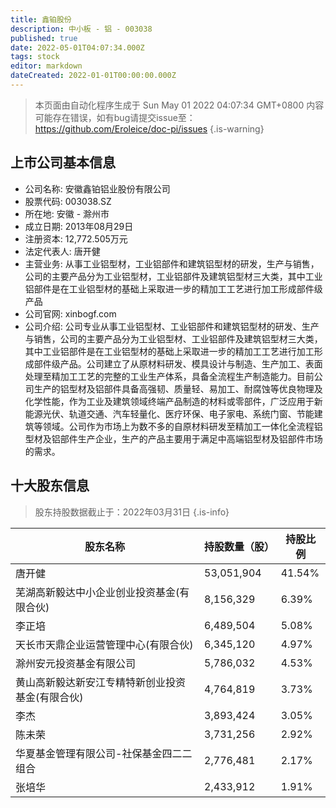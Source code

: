 ```yaml
---
title: 鑫铂股份
description: 中小板 - 铝 - 003038
published: true
date: 2022-05-01T04:07:34.000Z
tags: stock
editor: markdown
dateCreated: 2022-01-01T00:00:00.000Z
---
```


> 本页面由自动化程序生成于 Sun May 01 2022 04:07:34 GMT+0800
> 内容可能存在错误，如有bug请提交issue至：https://github.com/Eroleice/doc-pi/issues
{.is-warning}

## 上市公司基本信息
- 公司名称: 安徽鑫铂铝业股份有限公司
- 股票代码: 003038.SZ
- 所在地: 安徽 - 滁州市
- 成立日期: 2013年08月29日
- 注册资本: 12,772.505万元
- 法定代表人: 唐开健
- 主营业务: 从事工业铝型材，工业铝部件和建筑铝型材的研发，生产与销售，公司的主要产品分为工业铝型材，工业铝部件及建筑铝型材三大类，其中工业铝部件是在工业铝型材的基础上采取进一步的精加工工艺进行加工形成部件级产品
- 公司官网: xinbogf.com
- 公司介绍: 公司专业从事工业铝型材、工业铝部件和建筑铝型材的研发、生产与销售，公司的主要产品分为工业铝型材、工业铝部件及建筑铝型材三大类，其中工业铝部件是在工业铝型材的基础上采取进一步的精加工工艺进行加工形成部件级产品。公司建立了从原材料研发、模具设计与制造、生产加工、表面处理至精加工工艺的完整的工业生产体系，具备全流程生产制造能力。目前公司生产的铝型材及铝部件具备高强韧、质量轻、易加工、耐腐蚀等优良物理及化学性能，作为工业及建筑领域终端产品制造的材料或零部件，广泛应用于新能源光伏、轨道交通、汽车轻量化、医疗环保、电子家电、系统门窗、节能建筑等领域。公司作为市场上为数不多的自原材料研发至精加工一体化全流程铝型材及铝部件生产企业，生产的产品主要用于满足中高端铝型材及铝部件市场的需求。


## 十大股东信息
> 股东持股数据截止于：2022年03月31日
{.is-info}

| 股东名称 | 持股数量（股） | 持股比例 |
| --- | --- | --- |
| 唐开健 | 53,051,904 | 41.54% |
| 芜湖高新毅达中小企业创业投资基金(有限合伙) | 8,156,329 | 6.39% |
| 李正培 | 6,489,504 | 5.08% |
| 天长市天鼎企业运营管理中心(有限合伙) | 6,345,120 | 4.97% |
| 滁州安元投资基金有限公司 | 5,786,032 | 4.53% |
| 黄山高新毅达新安江专精特新创业投资基金(有限合伙) | 4,764,819 | 3.73% |
| 李杰 | 3,893,424 | 3.05% |
| 陈未荣 | 3,731,256 | 2.92% |
| 华夏基金管理有限公司-社保基金四二二组合 | 2,776,481 | 2.17% |
| 张培华 | 2,433,912 | 1.91% |




